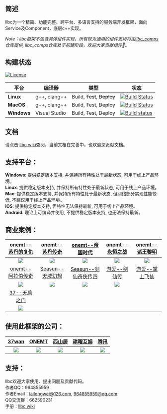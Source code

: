## 简述

llbc为一个精简、功能完整、跨平台、多语言支持的服务端开发框架，面向Service及Component，底层c++实现。

*Note：llbc框架不包含具体组件实现，所有较为通用的组件支持将由[llbc_comps](https://github.com/lailongwei/llbc_comps)仓库提供, llbc_comps仓库处于初建阶段，欢迎大家贡献组件🤗。*

## 构建状态
[![License](https://img.shields.io/badge/License-MIT-green.svg)](https://opensource.org/licenses/MIT)

| 平台          | 编译器           | 类型                          | 状态                                                                                                                                                                        |
|-------------|---------------|-----------------------------|---------------------------------------------------------------------------------------------------------------------------------------------------------------------------|
| **Linux**   | g++, clang++  | Build, ~~Test~~, ~~Deploy~~ | [![Build Status](https://github.com/lailongwei/llbc/actions/workflows/linux-build.yml/badge.svg?branch=master)](https://github.com/lailongwei/llbc/actions/workflows/linux-build.yml) |
| **MacOS**     | g++, clang++  | Build, ~~Test~~, ~~Deploy~~ | [![Build Status](https://github.com/lailongwei/llbc/actions/workflows/macos-build.yml/badge.svg?branch=master)](https://github.com/lailongwei/llbc/actions/workflows/macos-build.yml) |
| **Windows** | Visual Studio | Build, ~~Test~~, ~~Deploy~~ | [![Build status](https://github.com/lailongwei/llbc/actions/workflows/windows-build.yml/badge.svg?branch=master)](https://github.com/lailongwei/llbc/actions/workflows/windows-build.yml) |  


## 文档

请点击 [llbc wiki](https://github.com/lailongwei/llbc/wiki)查阅，当前文档在完善中，也欢迎您贡献文档。

## 支持平台：

**Windows**: 提供稳定版本支持, 并保持所有特性处于最新状态, 可用于线上产品环境。  
**Linux**: 提供稳定版本支持, 并保持所有特性处于最新状态, 可用于线上产品环境。  
**Mac**: 提供稳定版本支持, 并保持所有特性处于最新状态, 但网络部分实现性能较低, 不建议用于线上产品环境。  
**iOS**: 提供稳定版本支持, 但特性无法保持最新, 可用于线上产品环境。  
**Android**: 理论上可编译并使用, 不提供稳定版本支持, 也无法保持最新。  

## 商业案例：
|[onemt--苏丹的复仇](http://www.ltjianhe.com/koh.html)|[onemt--苏丹传奇](https://play.google.com/store/apps/details?id=com.onemt.wolves.sos&hl=zh&gl=US)|[onemt--帝国时代](http://www.ltjianhe.com/boe.html)|[onemt--永恒之战](http://www.ltjianhe.com/woe.html)|[onemt--诸王黎明](http://www.ltjianhe.com/rok.html)|
|:--------:|:---------:|:-------:|:--------:|:--------:|
|![](https://raw.githubusercontent.com/wiki/lailongwei/llbc/static/showcases/showcase__onemt__苏丹的复仇.png)|![](https://raw.githubusercontent.com/wiki/lailongwei/llbc/static/showcases/showcase__onemt__苏丹传奇.jpg)|![](https://raw.githubusercontent.com/wiki/lailongwei/llbc/static/showcases/showcase__onemt__帝国时代.png)|![](https://raw.githubusercontent.com/wiki/lailongwei/llbc/static/showcases/showcase__onemt__永恒之战.png)|![](https://raw.githubusercontent.com/wiki/lailongwei/llbc/static/showcases/showcase__onemt__诸王黎明.png)|
|[onemt--阿拉伯传奇](http://www.ltjianhe.com/dk.html)|[Seasun--天域幻想](https://www.925g.com/game01/20197.html)|[Seasun--剑仙奇侠传四](https://v.17173.com/zt/zjqbd/xj4/)|[游爱--剑仙传](https://baike.baidu.com/item/%E5%89%91%E4%BB%99%E4%BC%A0/3333767?fr=aladdin)|[游爱--掌上飞仙]()|
| ![](https://raw.githubusercontent.com/wiki/lailongwei/llbc/static/showcases/showcase__onemt__阿拉伯传奇.png)|![](https://raw.githubusercontent.com/wiki/lailongwei/llbc/static/showcases/showcase__seasun__天域幻想.jpg)|![](https://raw.githubusercontent.com/wiki/lailongwei/llbc/static/showcases/showcase__seasun__xj4.png)|![](https://raw.githubusercontent.com/wiki/lailongwei/llbc/static/showcases/showcase__游爱__剑仙传.jpeg)||
|[37--天启之门](https://www.xiaogouh5.com/syrfrc/subuxyc.html)|||||
|![](https://raw.githubusercontent.com/wiki/lailongwei/llbc/static/showcases/showcase_37wan_天启之门.png)|||||

## 使用此框架的公司：
|[37wan](https://www.37.com/)|[ONEMT](http://www.onemt.com/)|[西山居](https://www.xishanju.com/)|[祺曜互娱](http://www.7yao.top/)|[腾讯](https://www.tencent.com/zh-cn/)|
|:--------------------------:|:----------------------------:|:--------------------------------:|:------------------------------:|:----------------------:|
|![](https://raw.githubusercontent.com/wiki/lailongwei/llbc/static/company_logos/37-logo.jpg)|![](https://raw.githubusercontent.com/wiki/lailongwei/llbc/static/company_logos/onemt-logo.jpg)|![](https://raw.githubusercontent.com/wiki/lailongwei/llbc/static/company_logos/seasun-logo.jpg)|![](https://raw.githubusercontent.com/wiki/lailongwei/llbc/static/company_logos/qiyao-logo.jpg)|![](https://raw.githubusercontent.com/wiki/lailongwei/llbc/static/company_logos/tencent-logo_new.png)|

## 支持：

llbc欢迎大家使用、提出问题及贡献代码。  
作者QQ：964855959  
作者Email：lailongwei@126.com, 964855959@qq.com  
QQ交流群：662590231  
手册：[llbc wiki](https://github.com/lailongwei/llbc/wiki)   


